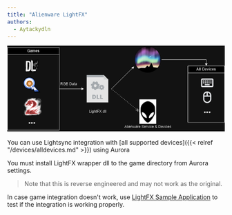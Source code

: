 ```yaml
---
title: "Alienware LightFX"
authors:
  - Aytackydln
---
```


![Diagram showing Aurora & LightFX integration](img/diagrams/lfx_diagram.png)

You can use Lightsync integration with [all supported devices]({{< relref "/devices/alldevices.md" >}}) using Aurora

You must install LightFX wrapper dll to the game directory from Aurora settings.

> Note that this is reverse engineered and may not work as the original.

In case game integration doesn't work,
use [LightFX Sample Application](https://www.logitechg.com/sdk/LED_SDK_9.00.zip)
to test if the integration is working properly.